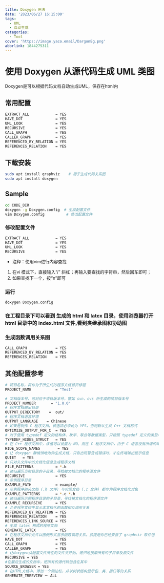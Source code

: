 ```yaml
---
title: Doxygen 用法
date: '2023/06/27 16:15:00'
tags:
  - UML
  - 自动生成
categories:
  - Tool
cover: 'https://image.yaco.email/DargonEg.png'
abbrlink: 1844275311
---
```

# 使用 Doxygen 从源代码生成 UML 类图

Doxygen是可以根据代码文档自动生成UML，保存在html内

## 常用配置

```bash
EXTRACT_ALL            = YES
HAVE_DOT               = YES
UML_LOOK               = YES
RECURSIVE              = YES 
CALL_GRAPH             = YES
CALLER_GRAPH           = YES
REFERENCED_BY_RELATION = YES
REFERENCES_RELATION    = YES
```

## 下载安装
```bash
sudo apt install graphviz    # 用于生成代码关系图 
sudo apt install doxygen
```

## Sample
```bash
cd CODE_DIR
doxygen -g Doxygen.config  # 生成配置文件 
vim Doxygen.config          # 修改配置文件
```

### 修改配置文件

```bash
EXTRACT_ALL            = YES
HAVE_DOT               = YES
UML_LOOK               = YES
RECURSIVE              = YES 
```

- 注释：使用vim进行内容查找
1. 在vi 模式下，直接输入“/” 斜杠；再输入要查找的字符串，然后回车即可；
2. 如果查找下一个，按“n”即可

### 运行
```bash
doxygen Doxygen.config
```

### 在工程目录下可以看到 生成的 html 和 latex 目录，使用浏览器打开 html 目录中的 index.html 文件,看到类继承图和协助图

### 生成函数调用关系图

```bash
CALL_GRAPH             = YES
REFERENCED_BY_RELATION = YES
REFERENCES_RELATION    = YES
```



## 其他配置参考

```bash
# 项目名称，将作为于所生成的程序文档首页标题
PROJECT_NAME           = "Test"
 
# 文档版本号，可对应于项目版本号，譬如 svn、cvs 所生成的项目版本号
PROJECT_NUMBER       = "1.0.0"
# 程序文档输出目录
OUTPUT_DIRECTORY    =  out/
# 程序文档语言环境
OUTPUT_LANGUAGE    = Chinese
# 如果是制作 C 程序文档，该选项必须设为 YES，否则默认生成 C++ 文档格式
OPTIMIZE_OUTPUT_FOR_C  = YES
# 对于使用 typedef 定义的结构体、枚举、联合等数据类型，只按照 typedef 定义的类型名进行文档化
TYPEDEF_HIDES_STRUCT   = YES
# 在 C++ 程序文档中，该值可以设置为 NO，而在 C 程序文档中，由于 C 语言没有所谓的域/名字空间这样的概念，所以此处设置为 YES
HIDE_SCOPE_NAMES        = YES
# 让 doxygen 静悄悄地为你生成文档，只有出现警告或错误时，才在终端输出提示信息
QUIET   = YES
# 只对头文件中的文档化信息生成程序文档
FILE_PATTERNS          = *.h
# 递归遍历当前目录的子目录，寻找被文档化的程序源文件
RECURSIVE              = YES
# 示例程序目录
EXAMPLE_PATH           = example/
# 示例程序的头文档 (.h 文件) 与实现文档 (.c 文件) 都作为程序文档化对象
EXAMPLE_PATTERNS       = *.c *.h
# 递归遍历示例程序目录的子目录，寻找被文档化的程序源文件
EXAMPLE_RECURSIVE      = YES
# 允许程序文档中显示本文档化的函数相互调用关系
REFERENCED_BY_RELATION = YES
REFERENCES_RELATION    = YES
REFERENCES_LINK_SOURCE = YES
# 生成 latex 格式的程序文档
GENERATE_LATEX         = YES
# 在程序文档中允许以图例形式显示函数调用关系，前提是你已经安装了 graphviz 软件包
HAVE_DOT               = YES
CALL_GRAPH             = YES
CALLER_GRAPH           = YES
# 让doxygen从配置文件所在的文件夹开始，递归地搜索所有的子目录及源文件
RECURSIVE = YES  
#在最后生成的文档中，把所有的源代码包含在其中
SOURCE_BROWSER = YES
# 在HTML文档中，添加一个侧边栏，并以树状结构显示包、类、接口等的关系
GENERATE_TREEVIEW ＝ ALL
```

